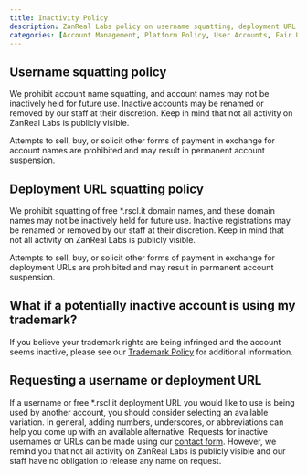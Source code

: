 ```yaml
---
title: Inactivity Policy
description: ZanReal Labs policy on username squatting, deployment URL squatting, and inactive account management
categories: [Account Management, Platform Policy, User Accounts, Fair Use, Content Management]
---
```


## Username squatting policy

We prohibit account name squatting, and account names may not be inactively held for future use. Inactive accounts may be renamed or removed by our staff at their discretion. Keep in mind that not all activity on ZanReal Labs is publicly visible.

Attempts to sell, buy, or solicit other forms of payment in exchange for account names are prohibited and may result in permanent account suspension.

## Deployment URL squatting policy

We prohibit squatting of free *.rscl.it domain names, and these domain names may not be inactively held for future use. Inactive registrations may be renamed or removed by our staff at their discretion. Keep in mind that not all activity on ZanReal Labs is publicly visible.

Attempts to sell, buy, or solicit other forms of payment in exchange for deployment URLs are prohibited and may result in permanent account suspension.

## What if a potentially inactive account is using my trademark?

If you believe your trademark rights are being infringed and the account seems inactive, please see our [Trademark Policy](/en/legal/trademark) for additional information.

## Requesting a username or deployment URL

If a username or free *.rscl.it deployment URL you would like to use is being used by another account, you should consider selecting an available variation. In general, adding numbers, underscores, or abbreviations can help you come up with an available alternative. Requests for inactive usernames or URLs can be made using our [contact form](/support). However, we remind you that not all activity on ZanReal Labs is publicly visible and our staff have no obligation to release any name on request.
